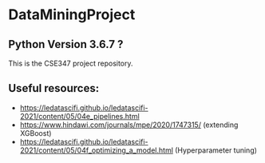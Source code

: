 # DataMiningProject

## Python Version 3.6.7 ?

This is the CSE347 project repository.

## Useful resources:
* https://ledatascifi.github.io/ledatascifi-2021/content/05/04e_pipelines.html
* https://www.hindawi.com/journals/mpe/2020/1747315/ (extending XGBoost)
* https://ledatascifi.github.io/ledatascifi-2021/content/05/04f_optimizing_a_model.html (Hyperparameter tuning)
